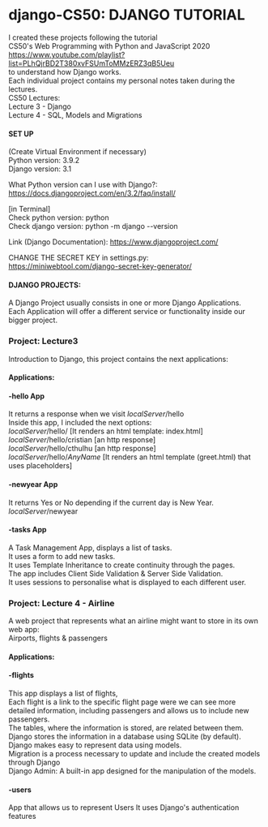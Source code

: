 # django-CS50: DJANGO TUTORIAL

I created these projects following the tutorial     
CS50's Web Programming with Python and JavaScript 2020     
https://www.youtube.com/playlist?list=PLhQjrBD2T380xvFSUmToMMzERZ3qB5Ueu    
to understand how Django works.    
Each individual project contains my personal notes taken during the lectures.   
CS50 Lectures:    
Lecture 3 - Django      
Lecture 4 - SQL, Models and Migrations      

#### SET UP
(Create Virtual Environment if necessary)      
Python version: 3.9.2    
Django version: 3.1

What Python version can I use with Django?:    
https://docs.djangoproject.com/en/3.2/faq/install/

[in Terminal]    
Check python version: python    
Check django version: python -m django --version

Link (Django Documentation): https://www.djangoproject.com/

CHANGE THE SECRET KEY in settings.py:      
https://miniwebtool.com/django-secret-key-generator/


#### DJANGO PROJECTS:
A Django Project usually consists in one or more Django Applications.   
Each Application will offer a different service or functionality inside our bigger project.    

### Project: Lecture3
Introduction to Django, this project contains the next applications:

#### Applications:
#### -hello App
It returns a response when we visit *localServer*/hello  
Inside this app, I included the next options:  
*localServer*/hello/ [It renders an html template: index.html]  
*localServer*/hello/cristian [an http response]  
*localServer*/hello/cthulhu  [an http response]  
*localServer*/hello/*AnyName*  [It renders an html template (greet.html) that uses placeholders]  
#### -newyear App
It returns Yes or No depending if the current day is New Year.
*localServer*/newyear
#### -tasks App     
A Task Management App, displays a list of tasks.          
It uses a form to add new tasks.    
It uses Template Inheritance to create continuity through the pages.    
The app includes Client Side Validation & Server Side Validation.    
It uses sessions to personalise what is displayed to each different user.       

### Project: Lecture 4 - Airline
A web project that represents what an airline might want to store in its own web app:    
Airports, flights & passengers
#### Applications:
#### -flights    
This app displays a list of flights,      
Each flight is a link to the specific flight page were we can see more detailed information, including passengers and allows us to include new passengers.      
The tables, where the information is stored, are related between them.       
Django stores the information in a database using SQLite (by default).     
Django makes easy to represent data using models.     
Migration is a process necessary to update and include the created models through Django    
Django Admin: A built-in app designed for the manipulation of the models.       
#### -users     
App that allows us to represent Users
It uses Django's authentication features
